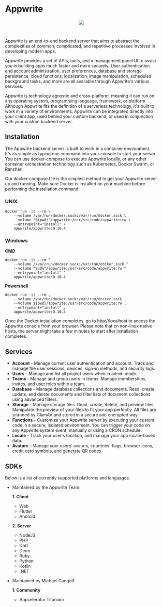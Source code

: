 # Appwrite

<p align="center">
<img src="https://github.com/mayankkuthar/Reference-Images/blob/main/Appwrite.png?raw=true">
</p>

<br>

Appwrite is an end-to-end backend server that aims to abstract the complexities of common, complicated, and repetitive processes involved in developing modern apps.

Appwrite provides a set of APIs, tools, and a management panel UI to assist you in building apps much faster and more securely. User authentication and account administration, 
user preferences, database and storage persistence, cloud functions, localization, image manipulation, scheduled background tasks, and more are all available through Appwrite's 
various services.

Appwrite is technology agnostic and cross-platform, meaning it can run on any operating system, programming language, framework, or platform. Although Appwrite fits the definition
of a serverless technology, it's built to work in a variety of environments. Appwrite can be integrated directly into your client app, used behind your custom backend, or used in
conjunction with your custom backend server.

## Installation

The Appwrite backend server is built to work in a container environment. It's as simple as typing one command into your console to start your server. You can use docker-compose to
execute Appwrite locally, or any other container orchestration technology such as Kubernetes, Docker Swarm, or Rancher.

Our docker-compose file is the simplest method to get your Appwrite server up and running.
Make sure Docker is installed on your machine before performing the installation command:

### UNIX
```
docker run -it --rm \
    --volume /var/run/docker.sock:/var/run/docker.sock \
    --volume "$(pwd)"/appwrite:/usr/src/code/appwrite:rw \
    --entrypoint="install" \
    appwrite/appwrite:0.10.4
```
### Windows

**CMD**

```
docker run -it --rm ^
    --volume //var/run/docker.sock:/var/run/docker.sock ^
    --volume "%cd%"/appwrite:/usr/src/code/appwrite:rw ^
    --entrypoint="install" ^
    appwrite/appwrite:0.10.4

```

**Powershell**

```
docker run -it --rm ,
    --volume /var/run/docker.sock:/var/run/docker.sock ,
    --volume ${pwd}/appwrite:/usr/src/code/appwrite:rw ,
    --entrypoint="install" ,
    appwrite/appwrite:0.10.4

```

Once the Docker installation completes, go to http://localhost to access the Appwrite console from your browser. Please note that on non-linux native hosts,
the server might take a few minutes to start after installation completes.

## Services

- **Account** - Manage current user authentication and account. Track and manage the user sessions, devices, sign-in methods, and security logs.
- **Users** - Manage and list all project users when in admin mode.
- **Teams** - Manage and group users in teams. Manage memberships, invites, and user roles within a team.
- **Database** - Manage database collections and documents. Read, create, update, and delete documents and filter lists of document collections using advanced filters.
- **Storage** - Manage storage files. Read, create, delete, and preview files. Manipulate the preview of your files to fit your app perfectly. All files are scanned by ClamAV and stored in a secure and encrypted way.
- **Functions** - Customize your Appwrite server by executing your custom code in a secure, isolated environment. You can trigger your code on any Appwrite system event, manually or using a CRON schedule.
- **Locale** - Track your user's location, and manage your app locale-based data.
- **Avatars** - Manage your users' avatars, countries' flags, browser icons, credit card symbols, and generate QR codes.

## SDKs

Below is a list of currently supported platforms and languages. 

- Maintained by the Appwrite Team

  **1. Client**
  
   - Web
   - Flutter
   - Android
  
  **2. Server**
  
   - NodeJS
   - PHP
   - Dart
   - Deno
   - Ruby
   - Python
   - Kotlin
   - .NET
   
- Maintained by Michael Gangolf

  **1. Community**
  
   - Appcelerator Titanium 
   
